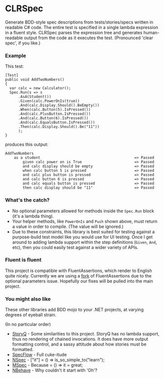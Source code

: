 CLRSpec
=======

Generate BDD-style spec descriptions from tests/stories/specs written in readable C# code. The entire test is specified in a single lambda expression in a fluent style. CLRSpec parses the expression tree and generates human-readable output from the code as it executes the test.
(Pronounced 'clear spec', if you like.)

### Example

This test:
```
[Test]
public void AddTwoNumbers()
{
  var calc = new Calculator();
  Spec.Run(s => s
      .AsA(Student())
      .Given(calc.PowerOnIs(true))
      .And(calc.Display.Should().BeEmpty())
      .When(calc.Button(5).IsPressed())
      .And(calc.PlusButton.IsPressed())
      .And(calc.Button(6).IsPressed())
      .And(calc.EqualsButton.IsPressed())
      .Then(calc.Display.Should().Be("11"))
      );
}
```
produces this output:
```
AddTwoNumbers
    as a student                                           => Passed
        given calc power on is True                        => Passed
        and calc display should be empty                   => Passed
        when calc button 5 is pressed                      => Passed
        and calc plus button is pressed                    => Passed
        and calc button 6 is pressed                       => Passed
        and calc equals button is pressed                  => Passed
        then calc display should be "11"                   => Passed
```

### What's the catch?
* No optional parameters allowed for methods inside the `Spec.Run` block (it's a lambda thing).
* Your helper methods, like `PowerOnIs` and `Push` shown above, must return a value in order to compile. (The value will be ignored.)
* Due to these constraints, this library is best suited for testing against a purpose-build test model like you would use for UI testing. Once I get around to adding lambda support within the step definitions (`Given`, `And`, etc), then you could easily test against a wider variety of APIs.

### Fluent is fluent

This project is compatible with FluentAssertions, which render to English quite nicely. Currently we are using a [fork](https://github.com/ryascl/fluentassertions) of FluentAssertions due to the optional parameters issue. Hopefully our fixes will be pulled into the main project.

### You might also like
These other libraries add BDD mojo to your .NET projects, at varying degrees of eyeball strain.

(In no particular order)
* [StoryQ](http://storyq.codeplex.com/) - Some similarities to this project. StoryQ has no lambda support, thus no rendering of chained invocations. It does have more output formatting control, and a sassy attitude about how stories must be formatted.
* [SpecFlow](http://www.specflow.org/) - Full cuke-itude
* [NSpec](http://nspec.org/) - ["it"] = () => is_so_simple_to("learn");
* [MSpec](https://github.com/machine/machine.specifications) - Because = () => it = great;
* [NBehave](https://github.com/nbehave/NBehave) - Why couldn't it start with 'Oh'?

